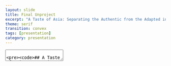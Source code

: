 ```yaml
---
layout: slide
title: Final Unproject
excerpt: "A Taste of Asia: Separating the Authentic from the Adapted in UAE Restaurants"
theme: serif
transition: convex
tags: [presentation]
category: presentation
---
```

<section data-markdown>
  <textarea data-template>

    ## A Taste of Asia: Separating the Authentic from the Adapted in UAE Restaurants 🥘
    ---
    ## Scope
    <img src="/assets/1.png" style="width:40%; height:25%; margin-left:10%;" />
    Our projects main focus is to explore how authentic asian restaurants are in the UAE in terms of food and aesthetics of the place. 
    ---
    ## Data 📊
    1. Food menu
    2. Additional taste
    3. Additional ingredients
    4. Additional foods
    5. Special techniques
    6. Decoration
    7. Any noticeable trends in restaurants of specific region
    ---
    ## Techniques
    1. Digitization
    2. Crowdsourcing
    3. Orange mining - image 🍊
    4. Text analysis
    ---
    ## Aim 
    Our mission is to be your go-to resource for Abu Dhabi's thriving restaurant scene, covering the city's greatest restaurants in every price range, neighborhood, and cuisine. Our blog is here to guide you to the best restaurants and hidden treasures in Abu Dhabi, whether you're a native foodie or a tourist searching for the real deal.
    > Rather than a numerical rating, we are going to include pros and cons and specialty.
    ---
    ## Values and Ethics
    <img src="/assets/2.jpeg" style="width:80%; height:50%; margin-left:10%;" />
    1. Honesty
    2. Authenticity
    ---
    ## Resources
    1. Cartographic representation 🗺️
    2. Crowd-sourcing
    3. Web-develeoper for the website
    ---
    ### Workplan:
    1. Decide on and collect metadata
    2. Making a site and uploading the data of the restaurants on the site
    3. Making a review section where people can talk about the restaurants or any specific dish of the restaurant  
    4. The reviews will be short and anonymous
    5. Up-voting and down-voting option for the restaurants and the dishes
    6. Making an interactive map on the site which will give some basic information when hovered over
    ---
    <img src="/assets/3.png" style="width:40%; height:25%; margin-left:10%;" />
    Thank You!

  </textarea>
</section>
